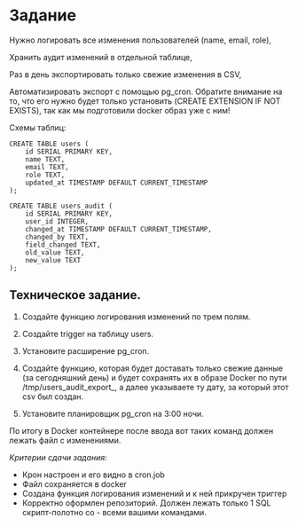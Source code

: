 # Задание
Нужно логировать все изменения пользователей (name, email, role),

Хранить аудит изменений в отдельной таблице,

Раз в день экспортировать только свежие изменения в CSV,

Автоматизировать экспорт с помощью pg_cron. Обратите внимание на то, что его нужно будет только установить (CREATE EXTENSION IF NOT EXISTS), так как мы подготовили docker образ уже с ним!

Схемы таблиц: 
```
CREATE TABLE users (
    id SERIAL PRIMARY KEY,
    name TEXT,
    email TEXT,
    role TEXT,
    updated_at TIMESTAMP DEFAULT CURRENT_TIMESTAMP
);

CREATE TABLE users_audit (
    id SERIAL PRIMARY KEY,
    user_id INTEGER,
    changed_at TIMESTAMP DEFAULT CURRENT_TIMESTAMP,
    changed_by TEXT,
    field_changed TEXT,
    old_value TEXT,
    new_value TEXT
);

```

## Техническое задание.

1. Создайте функцию логирования изменений по трем полям.

2. Создайте trigger на таблицу users.

3. Установите расширение pg_cron.

4. Создайте функцию, которая будет доставать только свежие данные (за сегодняшний день) и будет сохранять их в образе Docker по пути /tmp/users_audit_export_, а далее указываете ту дату, за который этот csv был создан.

5. Установите планировщик pg_cron на 3:00 ночи.

По итогу в Docker контейнере после ввода вот таких команд должен лежать файл с изменениями.

*Критерии сдачи задания:*

- Крон настроен и его видно в cron.job
- Файл сохраняется в docker
- Создана функция логирования изменений и к ней прикручен триггер
- Корректно оформлен репозиторий. Должен лежать только 1 SQL скрипт-полотно со - всеми вашими командами.